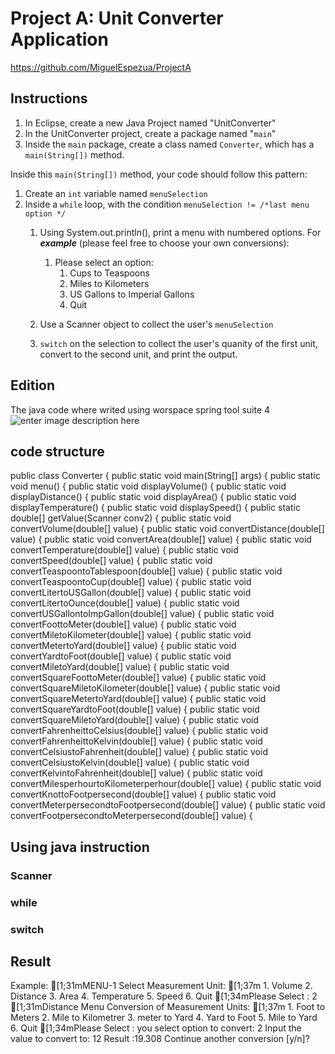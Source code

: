 # Project A: Unit Converter Application 
https://github.com/MiguelEspezua/ProjectA

## Instructions

1.  In Eclipse, create a new Java Project named "UnitConverter"
2.  In the UnitConverter project, create a package named "`main`"
3.  Inside the  `main` package, create a class named  `Converter`, which has a  `main(String[])`  method.

Inside this  `main(String[])` method, your code should follow this pattern:

1.  Create an  `int` variable named  `menuSelection`
2.  Inside a  `while` loop, with the condition  `menuSelection != /*last menu option */`
    1.  Using System.out.println(), print a menu with numbered options. For  _**example**_ (please feel free to choose your own conversions):
        1.  Please select an option:
            1. Cups to Teaspoons
            2. Miles to Kilometers
            3. US Gallons to Imperial Gallons
            4. Quit
            
    2.  Use a Scanner object to collect the user's  `menuSelection`
    3.  `switch`  on the selection to collect the user's quanity of the first unit, convert to the second unit, and print the output.


## Edition
The java code where writed using worspace spring tool suite 4
![enter image description here](https://www.zoltanraffai.com/blog/wp-content/uploads/2019/05/sts4-big.gif)


## code structure
public class Converter {
        public static void main(String[] args) {
        public static void menu() {
        public static void displayVolume() {
        public static void displayDistance() {
        public static void displayArea() {
        public static void displayTemperature() {
        public static void displaySpeed() {
        public static double[] getValue(Scanner conv2) {
        public static void convertVolume(double[] value) {
        public static void convertDistance(double[] value) {
        public static void convertArea(double[] value) {
        public static void convertTemperature(double[] value) {
        public static void convertSpeed(double[] value) {
                public static void convertTeaspoontoTablespoon(double[] value) {
                public static void convertTeaspoontoCup(double[] value) {
                public static void convertLitertoUSGallon(double[] value) {
                public static void convertLitertoOunce(double[] value) {
                public static void convertUSGallontoImpGallon(double[] value) {
                public static void convertFoottoMeter(double[] value) {
                public static void convertMiletoKilometer(double[] value) {
                public static void convertMetertoYard(double[] value) {
                public static void convertYardtoFoot(double[] value) {
                public static void convertMiletoYard(double[] value) {
                public static void convertSquareFoottoMeter(double[] value) {
                public static void convertSquareMiletoKilometer(double[] value) {
                public static void convertSquareMetertoYard(double[] value) {
                public static void convertSquareYardtoFoot(double[] value) {
                public static void convertSquareMiletoYard(double[] value) {
                public static void convertFahrenheittoCelsius(double[] value) {
                public static void convertFahrenheittoKelvin(double[] value) {
                public static void convertCelsiustoFahrenheit(double[] value) {
                public static void convertCelsiustoKelvin(double[] value) {
                public static void convertKelvintoFahrenheit(double[] value) {
                public static void convertMilesperhourtoKilometerperhour(double[] value) {
                public static void convertKnottoFootpersecond(double[] value) {
                public static void convertMeterpersecondtoFootpersecond(double[] value) {
               public static void convertFootpersecondtoMeterpersecond(double[] value) {

## Using java instruction

### Scanner

### while 

### switch

## Result
Example:
[1;31mMENU-1 Select Measurement Unit:
[1;37m		1. Volume
	2. Distance
	3. Area
	4. Temperature
	5. Speed
	6. Quit
[1;34mPlease Select : 
2
[1;31mDistance Menu Conversion of Measurement Units:
[1;37m		1. Foot to Meters
	2. Mile to Kilometrer
	3. meter to Yard
	4. Yard to Foot
	5. Mile to Yard
	6. Quit
[1;34mPlease Select : 
you select option to convert: 
2
Input the value to convert to: 
12
Result :19.308
Continue another conversion [y/n]?
